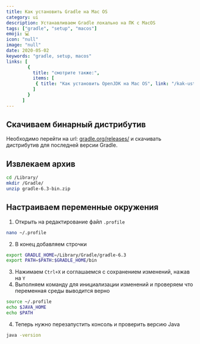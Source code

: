 ```yaml
---
title: Как установить Gradle на Mac OS
category: ui
description: Устанавливаем Gradle локально на ПК с MacOS
tags: ["gradle", "setup", "macos"]
emoji: 💻
icon: "null"
image: "null"
date: 2020-05-02
keywords: "gradle, setup, macos"
links: [
        {
          title: "смотрите также:",
          items: [
           { title: "Как установить OpenJDK на Mac OS", link: "/kak-ustanovit-open-jdk-na-mac-os/" },
          ]
        }
      ]
---
```


## Скачиваем бинарный дистрибутив

Необходимо перейти на url: [gradle.org/releases/](https://gradle.org/releases/) и скачивать дистрибутив для последней версии Gradle.

## Извлекаем архив

```bash
cd /Library/
mkdir /Gradle/
unzip gradle-6.3-bin.zip
```

## Настраиваем переменные окружения

1. Открыть на редактирование файл `.profile`

```bash
nano ~/.profile
```

2. В конец добавляем строчки

```bash
export GRADLE_HOME=/Library/Gradle/gradle-6.3
export PATH=$PATH:$GRADLE_HOME/bin
```

3. Нажимаем `Ctrl+X` и соглашаемся с сохранением изменений, нажав на `Y`
4. Выполняем команду для инициализации изменений и проверяем что переменная среды выводится верно

```bash
source ~/.profile
echo $JAVA_HOME
echo $PATH
```

4. Теперь нужно перезапустить консоль и проверить версию Java

```bash
java -version
```
